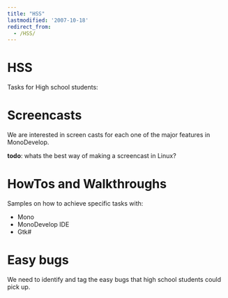 ```yaml
---
title: "HSS"
lastmodified: '2007-10-18'
redirect_from:
  - /HSS/
---
```


HSS
===

Tasks for High school students:

Screencasts
===========

We are interested in screen casts for each one of the major features in MonoDevelop.

**todo**: whats the best way of making a screencast in Linux?

HowTos and Walkthroughs
=======================

Samples on how to achieve specific tasks with:

-   Mono
-   MonoDevelop IDE
-   Gtk#

Easy bugs
=========

We need to identify and tag the easy bugs that high school students could pick up.

